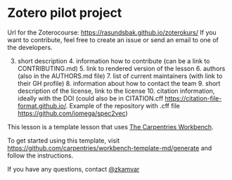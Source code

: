 # Zotero pilot project

Url for the Zoterocourse:
https://rasundsbak.github.io/zoterokurs/
If you want to contribute, feel free to create an issue or send an email to one of the developers.

3. short description
        4. information how to contribute (can be a link to CONTRIBUTING.md)
        5. link to rendered version of the lesson
        6. authors (also in the AUTHORS.md file)
        7. list of current maintainers (with link to their GH profile)
        8. information about how to contact the team
        9. short description of the license, link to the license
        10. citation information, ideally with the DOI (could also be in CITATION.cff https://citation-file-format.github.io/. Example of the repository with .cff file https://github.com/iomega/spec2vec)

This lesson is a template lesson that uses [The Carpentries Workbench][workbench].

To get started using this template, visit https://github.com/carpentries/workbench-template-md/generate
and follow the instructions.

If you have any questions, contact [@zkamvar](https://github.com/zkamvar)

[workbench]: https://carpentries.github.io/sandpaper-docs/
